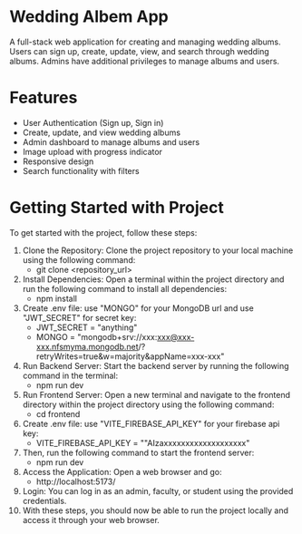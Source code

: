 # Wedding Albem App

A full-stack web application for creating and managing wedding albums. Users can sign up, create, update, view, and search through wedding albums. Admins have additional privileges to manage albums and users.

# Features

- User Authentication (Sign up, Sign in)
- Create, update, and view wedding albums
- Admin dashboard to manage albums and users
- Image upload with progress indicator
- Responsive design
- Search functionality with filters

# Getting Started with Project

To get started with the project, follow these steps:

1. Clone the Repository: Clone the project repository to your local machine using the following command:
    - git clone <repository_url> 
2. Install Dependencies: Open a terminal within the project directory and run the following command to install all dependencies:
    - npm install 
3. Create .env file: use "MONGO" for your MongoDB url and use "JWT_SECRET" for secret key:
    - JWT_SECRET = "anything"
    - MONGO = "mongodb+srv://xxx:xxx@xxx-xxx.nfsmyma.mongodb.net/?retryWrites=true&w=majority&appName=xxx-xxx"
4. Run Backend Server: Start the backend server by running the following command in the terminal:
    - npm run dev
5. Run Frontend Server: Open a new terminal and navigate to the frontend directory within the project directory using the following command:
    - cd frontend
6. Create .env file: use "VITE_FIREBASE_API_KEY" for your firebase api key:
    - VITE_FIREBASE_API_KEY  = ""AIzaxxxxxxxxxxxxxxxxxxx"
7. Then, run the following command to start the frontend server:
    - npm run dev
8. Access the Application: Open a web browser and go:
    -  http://localhost:5173/
9. Login: You can log in as an admin, faculty, or student using the provided credentials.
10. With these steps, you should now be able to run the project locally and access it through your web browser.

